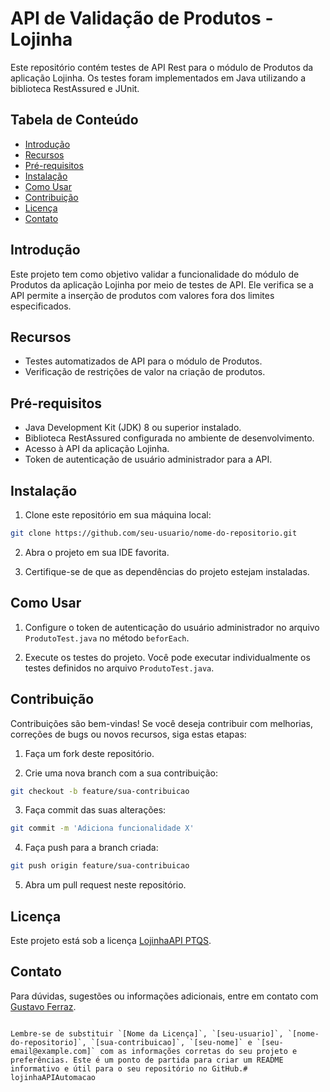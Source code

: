 
# API de Validação de Produtos - Lojinha

Este repositório contém testes de API Rest para o módulo de Produtos da aplicação Lojinha. Os testes foram implementados em Java utilizando a biblioteca RestAssured e JUnit.

## Tabela de Conteúdo

- [Introdução](#introdução)
- [Recursos](#recursos)
- [Pré-requisitos](#pré-requisitos)
- [Instalação](#instalação)
- [Como Usar](#como-usar)
- [Contribuição](#contribuição)
- [Licença](#licença)
- [Contato](#contato)

## Introdução

Este projeto tem como objetivo validar a funcionalidade do módulo de Produtos da aplicação Lojinha por meio de testes de API. Ele verifica se a API permite a inserção de produtos com valores fora dos limites especificados.

## Recursos

- Testes automatizados de API para o módulo de Produtos.
- Verificação de restrições de valor na criação de produtos.

## Pré-requisitos

- Java Development Kit (JDK) 8 ou superior instalado.
- Biblioteca RestAssured configurada no ambiente de desenvolvimento.
- Acesso à API da aplicação Lojinha.
- Token de autenticação de usuário administrador para a API.

## Instalação

1. Clone este repositório em sua máquina local:

```bash
git clone https://github.com/seu-usuario/nome-do-repositorio.git
```

2. Abra o projeto em sua IDE favorita.

3. Certifique-se de que as dependências do projeto estejam instaladas.

## Como Usar

1. Configure o token de autenticação do usuário administrador no arquivo `ProdutoTest.java` no método `beforEach`.

2. Execute os testes do projeto. Você pode executar individualmente os testes definidos no arquivo `ProdutoTest.java`.

## Contribuição

Contribuições são bem-vindas! Se você deseja contribuir com melhorias, correções de bugs ou novos recursos, siga estas etapas:

1. Faça um fork deste repositório.

2. Crie uma nova branch com a sua contribuição:

```bash
git checkout -b feature/sua-contribuicao
```

3. Faça commit das suas alterações:

```bash
git commit -m 'Adiciona funcionalidade X'
```

4. Faça push para a branch criada:

```bash
git push origin feature/sua-contribuicao
```

5. Abra um pull request neste repositório.

## Licença

Este projeto está sob a licença [LojinhaAPI PTQS](LICENSE).

## Contato

Para dúvidas, sugestões ou informações adicionais, entre em contato com [Gustavo Ferraz](mailto:gustavoferrazdesousa@gmail.com).

```

Lembre-se de substituir `[Nome da Licença]`, `[seu-usuario]`, `[nome-do-repositorio]`, `[sua-contribuicao]`, `[seu-nome]` e `[seu-email@example.com]` com as informações corretas do seu projeto e preferências. Este é um ponto de partida para criar um README informativo e útil para o seu repositório no GitHub.# lojinhaAPIAutomacao
